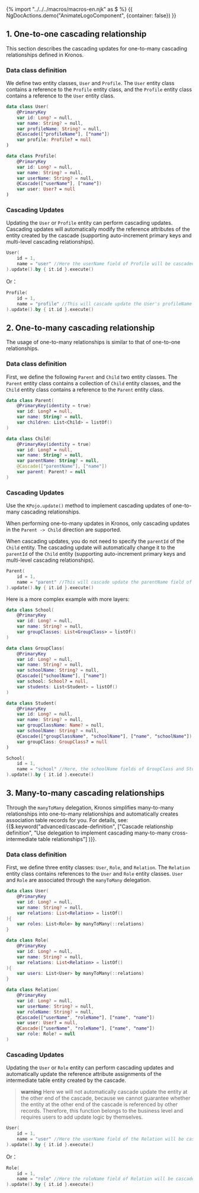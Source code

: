 {% import "../../../macros/macros-en.njk" as $ %}
{{ NgDocActions.demo("AnimateLogoComponent", {container: false}) }}


## 1. One-to-one cascading relationship

This section describes the cascading updates for one-to-many cascading relationships defined in Kronos.

### Data class definition

We define two entity classes, `User` and `Profile`. The `User` entity class contains a reference to the `Profile` entity class, 
and the `Profile` entity class contains a reference to the `User` entity class.

```kotlin group="case3" name="User.kt" icon="kotlin"
data class User(
    @PrimaryKey
    var id: Long? = null,
    var name: String? = null,
    var profileName: String? = null,
    @Cascade(["profileName"], ["name"])
    var profile: Profile? = null
)
```

```kotlin group="case3" name="Profile.kt" icon="kotlin"
data class Profile(
    @PrimaryKey
    var id: Long? = null,
    var name: String? = null,
    var userName: String? = null,
    @Cascade(["userName"], ["name"])
    var user: User? = null
)
```

### Cascading Updates

Updating the `User` or `Profile` entity can perform cascading updates. 
Cascading updates will automatically modify the reference attributes of the entity created by the cascade 
(supporting auto-increment primary keys and multi-level cascading relationships).
```kotlin
User(
    id = 1,
    name = "user" //Here the userName field of Profile will be cascaded and UPDATED
).update().by { it.id }.execute()
```

Or：

```kotlin
Profile(
    id = 1,
    name = "profile" //This will cascade update the User's profileName field
).update().by { it.id }.execute()
```

## 2. One-to-many cascading relationship

The usage of one-to-many relationships is similar to that of one-to-one relationships.

### Data class definition
First, we define the following `Parent` and `Child` two entity classes. The `Parent` entity class contains a collection of `Child` entity classes, and the `Child` entity class contains a reference to the `Parent` entity class.
```kotlin group="case1" name="Parent.kt" icon="kotlin"
data class Parent(
    @PrimaryKey(identity = true)
    var id: Long? = null,
    var name: String? = null,
    var children: List<Child> = listOf()
)
```
```kotlin group="case1" name="Child.kt" icon="kotlin"
data class Child(
    @PrimaryKey(identity = true)
    var id: Long? = null,
    var name: String? = null,
    var parentName: String? = null,
    @Cascade(["parentName"], ["name"])
    var parent: Parent? = null
)
```

### Cascading Updates
Use the `KPojo.update()` method to implement cascading updates of one-to-many cascading relationships.

When performing one-to-many updates in Kronos, only cascading updates in the `Parent -> Child` direction are supported.

When cascading updates, you do not need to specify the `parentId` of the `Child` entity. The cascading update will automatically change it to the `parentId` of the `Child` entity (supporting auto-increment primary keys and multi-level cascading relationships).

```kotlin
Parent(
    id = 1,
    name = "parent" //This will cascade update the parentName field of Child
).update().by { it.id }.execute()
```

Here is a more complex example with more layers:

```kotlin group="case2" name="School.kt" icon="kotlin"
data class School(
    @PrimaryKey
    var id: Long? = null,
    var name: String? = null,
    var groupClasses: List<GroupClass> = listOf()
)
```

```kotlin group="case2" name="GroupClass.kt" icon="kotlin"
data class GroupClass(
    @PrimaryKey
    var id: Long? = null,
    var name: String? = null,
    var schoolName: String? = null,
    @Cascade(["schoolName"], ["name"])
    var school: School? = null,
    var students: List<Student> = listOf()
)
```

```kotlin group="case2" name="Student.kt" icon="kotlin"
data class Student(
    @PrimaryKey
    var id: Long? = null,
    var name: String? = null,
    var groupClassName: Name? = null,
    var schoolName: String? = null,
    @Cascade(["groupClassName", "schoolName"], ["name", "schoolName"])
    var groupClass: GroupClass? = null
)
```
```kotlin
School(
    id = 1,
    name = "school" //Here, the schoolName fields of GroupClass and Student will be cascaded and UPDATED
).update().by { it.id }.execute()
```

## 3. Many-to-many cascading relationships

Through the `manyToMany` delegation, Kronos simplifies many-to-many relationships into one-to-many relationships and automatically creates association table records for you. For details, see: 
{{$.keyword("advanced/cascade-definition", ["Cascade relationship definition", "Use delegation to implement cascading many-to-many cross-intermediate table relationships"] )}}.

### Data class definition

First, we define three entity classes: `User`, `Role`, and `Relation`. The `Relation` entity class contains references to the `User` and `Role` entity classes. `User` and `Role` are associated through the `manyToMany` delegation.

```kotlin group="case4" name="User.kt" icon="kotlin"
data class User(
    @PrimaryKey
    var id: Long? = null,
    var name: String? = null,
    var relations: List<Relation> = listOf()
){
    var roles: List<Role> by manyToMany(::relations)
}
```

```kotlin group="case4" name="Role.kt" icon="kotlin"
data class Role(
    @PrimaryKey
    var id: Long? = null,
    var name: String? = null,
    var relations: List<Relation> = listOf()
){
    var users: List<User> by manyToMany(::relations)
}
```

```kotlin group="case4" name="Relation.kt" icon="kotlin"
data class Relation(
    @PrimaryKey
    var id: Long? = null,
    var userName: String? = null,
    var roleName: String? = null,
    @Cascade(["userName", "roleName"], ["name", "name"])
    var user: User? = null,
    @Cascade(["userName", "roleName"], ["name", "name"])
    var role: Role? = null
)
```

### Cascading Updates

Updating the `User` or `Role` entity can perform cascading updates and automatically update the reference attribute assignments of the intermediate table entity created by the cascade.

> **warning**
> Here we will not automatically cascade update the entity at the other end of the cascade, because we cannot guarantee whether the entity at the other end of the cascade is referenced by other records. Therefore, this function belongs to the business level and requires users to add update logic by themselves.

```kotlin
User(
    id = 1,
    name = "user" //Here the userName field of the Relation will be cascaded and UPDATED
).update().by { it.id }.execute()
```

Or：

```kotlin
Role(
    id = 1,
    name = "role" //Here the roleName field of Relation will be cascaded and UPDATED
).update().by { it.id }.execute()
``` 